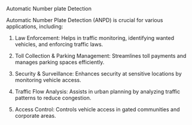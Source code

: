 Automatic Number plate Detection 


Automatic Number Plate Detection (ANPD) is crucial for various applications, including:

1. Law Enforcement: Helps in traffic monitoring, identifying wanted vehicles, and enforcing traffic laws.

2. Toll Collection & Parking Management: Streamlines toll payments and manages parking spaces efficiently.

3. Security & Surveillance: Enhances security at sensitive locations by monitoring vehicle access.

4. Traffic Flow Analysis: Assists in urban planning by analyzing traffic patterns to reduce congestion.

5. Access Control: Controls vehicle access in gated communities and corporate areas.